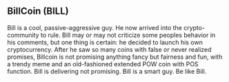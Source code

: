 BillCoin (BILL)
-----------------

Bill is a cool, passive-aggressive guy. He now arrived into the crypto-community to rule.
Bill may or may not criticize some peoples behavior in his comments, but one thing is certain: he decided to launch his own cryptocurrency.
After he saw so many coins with false or never realized promises, Billcoin is not promising anything fancy but fairness and fun, with a trendy
meme and an old-fashioned extended POW coin with POS function.
Bill is delivering not promising.
Bill is a smart guy.
Be like Bill.


